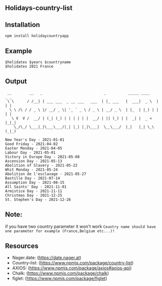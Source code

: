 ## Holidays-country-list

## Installation
```npm install holidaycountryapp```

## Example 
```
$holidates $years $countryname
$holidates 2021 France          
```
## Output 
``` 
 __        __   _                            _          _____ ____    _ _ 
 \ \      / /__| | ___ ___  _ __ ___   ___  | |_ ___   |  ___|  _ \  | | |
  \ \ /\ / / _ \ |/ __/ _ \| '_ ` _ \ / _ \ | __/ _ \  | |_  | |_) | | | |
   \ V  V /  __/ | (_| (_) | | | | | |  __/ | || (_) | |  _| |  _ <  |_|_|
    \_/\_/ \___|_|\___\___/|_| |_| |_|\___|  \__\___/  |_|   |_| \_\ (_|_)
                                                                          
New Year's Day - 2021-01-01
Good Friday - 2021-04-02
Easter Monday - 2021-04-05
Labour Day - 2021-05-01
Victory in Europe Day - 2021-05-08
Ascension Day - 2021-05-13
Abolition of Slavery - 2021-05-22
Whit Monday - 2021-05-24
Abolition de l'esclavage - 2021-05-27
Bastille Day - 2021-07-14
Assumption Day - 2021-08-15
All Saints' Day - 2021-11-01
Armistice Day - 2021-11-11
Christmas Day - 2021-12-25
St. Stephen's Day - 2021-12-26
```

## Note:
if you have two country parameter it won't work
``` Country name should have one parameter for example (France,Belgium etc...)! ```

## Resources

- Nager.date: (https://date.nager.at)
- Country-list: (https://www.npmjs.com/package/country-list)
- AXIOS: (https://www.npmjs.com/package/axios#axios-api)
- Chalk: (https://www.npmjs.com/package/chalk)
- figlet: (https://www.npmjs.com/package/figlet)

